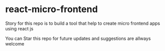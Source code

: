 # react-micro-frontend
Story for this repo is to build a tool that help to create micro frontend apps using react js

You can Star this repo for future updates and suggestions are allways welcome 
